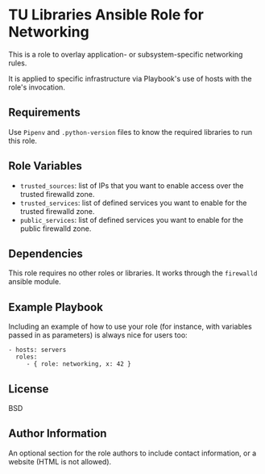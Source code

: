 TU Libraries Ansible Role for Networking
=========

This is a role to overlay application- or subsystem-specific networking rules.

It is applied to specific infrastructure via Playbook's use of hosts with the role's invocation.

Requirements
------------

Use `Pipenv` and `.python-version` files to know the required libraries to run this role.

Role Variables
--------------

- `trusted_sources`: list of IPs that you want to enable access over the trusted firewalld zone.
- `trusted_services`: list of defined services you want to enable for the trusted firewalld zone.
- `public_services`: list of defined services you want to enable for the public firewalld zone.


Dependencies
------------

This role requires no other roles or libraries. It works through the `firewalld` ansible module.

Example Playbook
----------------

Including an example of how to use your role (for instance, with variables
passed in as parameters) is always nice for users too:

    - hosts: servers
      roles:
         - { role: networking, x: 42 }

License
-------

BSD

Author Information
------------------

An optional section for the role authors to include contact information, or a
website (HTML is not allowed).
